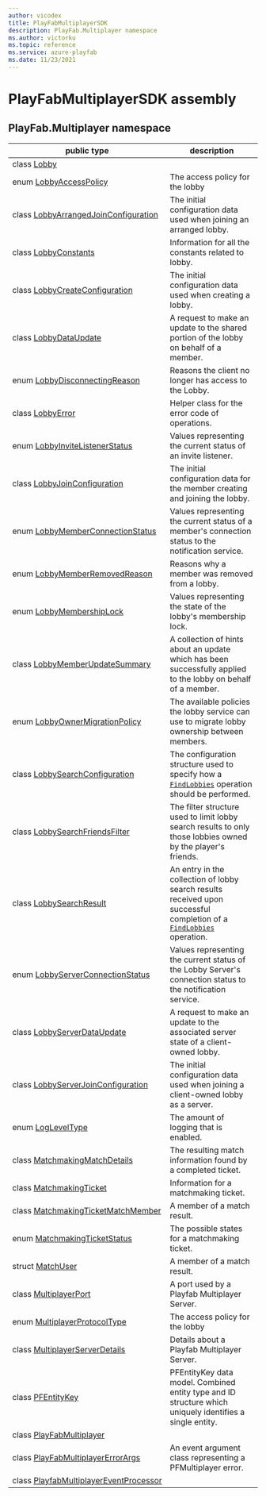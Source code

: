 ```yaml
---
author: vicodex
title: PlayFabMultiplayerSDK
description: PlayFab.Multiplayer namespace
ms.author: victorku
ms.topic: reference
ms.service: azure-playfab
ms.date: 11/23/2021
---
```


# PlayFabMultiplayerSDK assembly
 

## PlayFab.Multiplayer namespace

| public type | description |
| --- | --- |
| class [Lobby](./PlayFab.Multiplayer/Lobby.md) |  |
| enum [LobbyAccessPolicy](./PlayFab.Multiplayer/LobbyAccessPolicy.md) | The access policy for the lobby |
| class [LobbyArrangedJoinConfiguration](./PlayFab.Multiplayer/LobbyArrangedJoinConfiguration.md) | The initial configuration data used when joining an arranged lobby. |
| class [LobbyConstants](./PlayFab.Multiplayer/LobbyConstants.md) | Information for all the constants related to lobby. |
| class [LobbyCreateConfiguration](./PlayFab.Multiplayer/LobbyCreateConfiguration.md) | The initial configuration data used when creating a lobby. |
| class [LobbyDataUpdate](./PlayFab.Multiplayer/LobbyDataUpdate.md) | A request to make an update to the shared portion of the lobby on behalf of a member. |
| enum [LobbyDisconnectingReason](./PlayFab.Multiplayer/LobbyDisconnectingReason.md) | Reasons the client no longer has access to the Lobby. |
| class [LobbyError](./PlayFab.Multiplayer/LobbyError.md) | Helper class for the error code of operations. |
| enum [LobbyInviteListenerStatus](./PlayFab.Multiplayer/LobbyInviteListenerStatus.md) | Values representing the current status of an invite listener. |
| class [LobbyJoinConfiguration](./PlayFab.Multiplayer/LobbyJoinConfiguration.md) | The initial configuration data for the member creating and joining the lobby. |
| enum [LobbyMemberConnectionStatus](./PlayFab.Multiplayer/LobbyMemberConnectionStatus.md) | Values representing the current status of a member's connection status to the notification service. |
| enum [LobbyMemberRemovedReason](./PlayFab.Multiplayer/LobbyMemberRemovedReason.md) | Reasons why a member was removed from a lobby. |
| enum [LobbyMembershipLock](./PlayFab.Multiplayer/LobbyMembershipLock.md) | Values representing the state of the lobby's membership lock. |
| class [LobbyMemberUpdateSummary](./PlayFab.Multiplayer/LobbyMemberUpdateSummary.md) | A collection of hints about an update which has been successfully applied to the lobby on behalf of a member. |
| enum [LobbyOwnerMigrationPolicy](./PlayFab.Multiplayer/LobbyOwnerMigrationPolicy.md) | The available policies the lobby service can use to migrate lobby ownership between members. |
| class [LobbySearchConfiguration](./PlayFab.Multiplayer/LobbySearchConfiguration.md) | The configuration structure used to specify how a [`FindLobbies`](./PlayFab.Multiplayer/PlayFabMultiplayer/FindLobbies.md) operation should be performed. |
| class [LobbySearchFriendsFilter](./PlayFab.Multiplayer/LobbySearchFriendsFilter.md) | The filter structure used to limit lobby search results to only those lobbies owned by the player's friends. |
| class [LobbySearchResult](./PlayFab.Multiplayer/LobbySearchResult.md) | An entry in the collection of lobby search results received upon successful completion of a [`FindLobbies`](./PlayFab.Multiplayer/PlayFabMultiplayer/FindLobbies.md) operation. |
| enum [LobbyServerConnectionStatus](./PlayFab.Multiplayer/LobbyServerConnectionStatus.md) | Values representing the current status of the Lobby Server's connection status to the notification service. |
| class [LobbyServerDataUpdate](./PlayFab.Multiplayer/LobbyServerDataUpdate.md) | A request to make an update to the associated server state of a client-owned lobby. |
| class [LobbyServerJoinConfiguration](./PlayFab.Multiplayer/LobbyServerJoinConfiguration.md) | The initial configuration data used when joining a client-owned lobby as a server. |
| enum [LogLevelType](./PlayFab.Multiplayer/LogLevelType.md) | The amount of logging that is enabled. |
| class [MatchmakingMatchDetails](./PlayFab.Multiplayer/MatchmakingMatchDetails.md) | The resulting match information found by a completed ticket. |
| class [MatchmakingTicket](./PlayFab.Multiplayer/MatchmakingTicket.md) | Information for a matchmaking ticket. |
| class [MatchmakingTicketMatchMember](./PlayFab.Multiplayer/MatchmakingTicketMatchMember.md) | A member of a match result. |
| enum [MatchmakingTicketStatus](./PlayFab.Multiplayer/MatchmakingTicketStatus.md) | The possible states for a matchmaking ticket. |
| struct [MatchUser](./PlayFab.Multiplayer/MatchUser.md) | A member of a match result. |
| class [MultiplayerPort](./PlayFab.Multiplayer/MultiplayerPort.md) | A port used by a Playfab Multiplayer Server. |
| enum [MultiplayerProtocolType](./PlayFab.Multiplayer/MultiplayerProtocolType.md) | The access policy for the lobby |
| class [MultiplayerServerDetails](./PlayFab.Multiplayer/MultiplayerServerDetails.md) | Details about a Playfab Multiplayer Server. |
| class [PFEntityKey](./PlayFab.Multiplayer/PFEntityKey.md) | PFEntityKey data model. Combined entity type and ID structure which uniquely identifies a single entity. |
| class [PlayFabMultiplayer](./PlayFab.Multiplayer/PlayFabMultiplayer.md) |  |
| class [PlayFabMultiplayerErrorArgs](./PlayFab.Multiplayer/PlayFabMultiplayerErrorArgs.md) | An event argument class representing a PFMultiplayer error. |
| class [PlayfabMultiplayerEventProcessor](./PlayFab.Multiplayer/PlayfabMultiplayerEventProcessor.md) |  |
